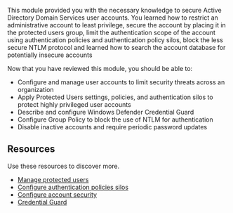 This module provided you with the necessary knowledge to secure Active Directory Domain Services user accounts. You learned how to restrict an administrative account to least privilege, secure the account by placing it in the protected users group, limit the authentication scope of the account using authentication policies and authentication policy silos, block the less secure NTLM protocol and learned how to search the account database for potentially insecure accounts

Now that you have reviewed this module, you should be able to:

- Configure and manage user accounts to limit security threats across an organization
- Apply Protected Users settings, policies, and authentication silos to protect highly privileged user accounts
- Describe and configure Windows Defender Credential Guard
- Configure Group Policy to block the use of NTLM for authentication
- Disable inactive accounts and require periodic password updates

## Resources

Use these resources to discover more.

- [Manage protected users](/windows-server/identity/ad-ds/plan/security-best-practices/appendix-c--protected-accounts-and-groups-in-active-directory)
- [Configure authentication policies silos](/windows-server/identity/ad-ds/manage/how-to-configure-protected-accounts)
- [Configure account security](/windows-server/identity/ad-ds/plan/security-best-practices/best-practices-for-securing-active-directory)
- [Credential Guard](/windows/security/identity-protection/credential-guard/credential-guard-manage)
